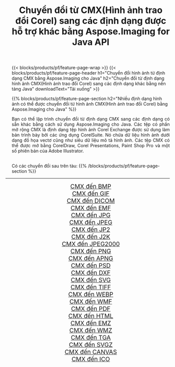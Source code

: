 ﻿---
title: Chuyển đổi từ CMX(Hình ảnh trao đổi Corel) sang các định dạng được hỗ trợ khác bằng Aspose.Imaging for Java API 
weight: 3920
url: /vi/java/conversion/from/cmx 
lang: vi
langdirlevel: 2
locales: zh-hans,ja,it,ru,de,es,fr,nl,id,lt,pl,pt,vi,tr,ko,zh-hant,ar,hi,th,sv,cs,uk,he
description: Aspose.Imaging có thể dễ dàng chuyển đổi từ CMX(Hình ảnh trao đổi Corel) sang các định dạng khác bằng nền tảng Java
---

{{< blocks/products/pf/feature-page-wrap >}}
{{< blocks/products/pf/feature-page-header h1="Chuyển đổi hình ảnh từ định dạng CMX bằng Aspose.Imaging cho Java" h2="Chuyển đổi từ định dạng hình ảnh CMX(Hình ảnh trao đổi Corel) sang các định dạng khác bằng nền tảng Java" downloadText="Tải xuống" >}}


{{% blocks/products/pf/feature-page-section  h2="Nhiều định dạng hình ảnh có thể được chuyển đổi từ hình ảnh CMX(Hình ảnh trao đổi Corel) bằng Aspose.Imaging cho Java" %}}
<p align=justify>Bạn có thể lập trình chuyển đổi từ định dạng CMX sang các định dạng có sẵn khác bằng cách sử dụng
Aspose.Imaging cho Java. Các tệp có phần mở rộng CMX là định dạng tệp hình ảnh Corel Exchange được sử dụng làm bản trình bày bởi các ứng dụng CorelSuite. Nó chứa dữ liệu hình ảnh dưới dạng đồ họa vectơ cũng như siêu dữ liệu mô tả hình ảnh. Các tệp CMX có thể được mở bằng CorelDraw, Corel Presentations, Paint Shop Pro và một số phiên bản của Adobe Illustrator.</p>
<br/>
Có các chuyển đổi sau trên tàu:
{{% /blocks/products/pf/feature-page-section %}}
<div class="container-fluid productfamilypage bg-gray">
    <div class="convertypes bg-gray agp-content section">
        <div class="container">
		<hr style="margin-left:-20px;"/>
		<div class="row other-converters" style="gap: 10px;font-size: 19px;text-align:center;">
		    <div class='col-md-2 other-converter remove-lp remove-rp'><a href="/imaging/vi/java/conversion/cmx-to-bmp" style="padding:15px;">CMX đến BMP</a></div><div class='col-md-2 other-converter remove-lp remove-rp'><a href="/imaging/vi/java/conversion/cmx-to-gif" style="padding:15px;">CMX đến GIF</a></div><div class='col-md-2 other-converter remove-lp remove-rp'><a href="/imaging/vi/java/conversion/cmx-to-dicom" style="padding:15px;">CMX đến DICOM</a></div><div class='col-md-2 other-converter remove-lp remove-rp'><a href="/imaging/vi/java/conversion/cmx-to-emf" style="padding:15px;">CMX đến EMF</a></div><div class='col-md-2 other-converter remove-lp remove-rp'><a href="/imaging/vi/java/conversion/cmx-to-jpg" style="padding:15px;">CMX đến JPG</a></div><div class='col-md-2 other-converter remove-lp remove-rp'><a href="/imaging/vi/java/conversion/cmx-to-jpeg" style="padding:15px;">CMX đến JPEG</a></div><div class='col-md-2 other-converter remove-lp remove-rp'><a href="/imaging/vi/java/conversion/cmx-to-jp2" style="padding:15px;">CMX đến JP2</a></div><div class='col-md-2 other-converter remove-lp remove-rp'><a href="/imaging/vi/java/conversion/cmx-to-j2k" style="padding:15px;">CMX đến J2K</a></div><div class='col-md-2 other-converter remove-lp remove-rp'><a href="/imaging/vi/java/conversion/cmx-to-jpeg2000" style="padding:15px;">CMX đến JPEG2000</a></div><div class='col-md-2 other-converter remove-lp remove-rp'><a href="/imaging/vi/java/conversion/cmx-to-png" style="padding:15px;">CMX đến PNG</a></div><div class='col-md-2 other-converter remove-lp remove-rp'><a href="/imaging/vi/java/conversion/cmx-to-apng" style="padding:15px;">CMX đến APNG</a></div><div class='col-md-2 other-converter remove-lp remove-rp'><a href="/imaging/vi/java/conversion/cmx-to-psd" style="padding:15px;">CMX đến PSD</a></div><div class='col-md-2 other-converter remove-lp remove-rp'><a href="/imaging/vi/java/conversion/cmx-to-dxf" style="padding:15px;">CMX đến DXF</a></div><div class='col-md-2 other-converter remove-lp remove-rp'><a href="/imaging/vi/java/conversion/cmx-to-svg" style="padding:15px;">CMX đến SVG</a></div><div class='col-md-2 other-converter remove-lp remove-rp'><a href="/imaging/vi/java/conversion/cmx-to-tiff" style="padding:15px;">CMX đến TIFF</a></div><div class='col-md-2 other-converter remove-lp remove-rp'><a href="/imaging/vi/java/conversion/cmx-to-webp" style="padding:15px;">CMX đến WEBP</a></div><div class='col-md-2 other-converter remove-lp remove-rp'><a href="/imaging/vi/java/conversion/cmx-to-wmf" style="padding:15px;">CMX đến WMF</a></div><div class='col-md-2 other-converter remove-lp remove-rp'><a href="/imaging/vi/java/conversion/cmx-to-pdf" style="padding:15px;">CMX đến PDF</a></div><div class='col-md-2 other-converter remove-lp remove-rp'><a href="/imaging/vi/java/conversion/cmx-to-html" style="padding:15px;">CMX đến HTML</a></div><div class='col-md-2 other-converter remove-lp remove-rp'><a href="/imaging/vi/java/conversion/cmx-to-emz" style="padding:15px;">CMX đến EMZ</a></div><div class='col-md-2 other-converter remove-lp remove-rp'><a href="/imaging/vi/java/conversion/cmx-to-wmz" style="padding:15px;">CMX đến WMZ</a></div><div class='col-md-2 other-converter remove-lp remove-rp'><a href="/imaging/vi/java/conversion/cmx-to-tga" style="padding:15px;">CMX đến TGA</a></div><div class='col-md-2 other-converter remove-lp remove-rp'><a href="/imaging/vi/java/conversion/cmx-to-svgz" style="padding:15px;">CMX đến SVGZ</a></div><div class='col-md-2 other-converter remove-lp remove-rp'><a href="/imaging/vi/java/conversion/cmx-to-canvas" style="padding:15px;">CMX đến CANVAS</a></div><div class='col-md-2 other-converter remove-lp remove-rp'><a href="/imaging/vi/java/conversion/cmx-to-ico" style="padding:15px;">CMX đến ICO</a></div>
                </div>
        </div>
    </div>
</div>
<br/>


